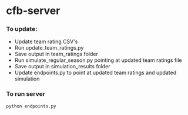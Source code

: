 # cfb-server


### To update:
* Update team rating CSV's
* Run update_team_ratings.py
* Save output in team_ratings folder
* Run simulate_regular_season.py pointing at updated team ratings file
* Save output in simulation_results folder
* Update endpoints.py to point at updated team ratings and updated simulation


### To run server
```
python endpoints.py
```

